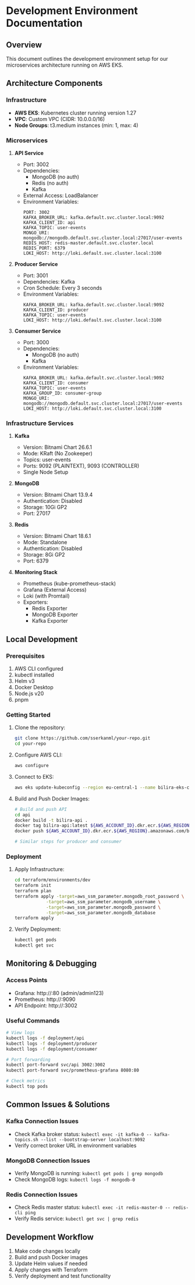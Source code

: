# Development Environment Documentation

## Overview
This document outlines the development environment setup for our microservices architecture running on AWS EKS.

## Architecture Components

### Infrastructure
- **AWS EKS**: Kubernetes cluster running version 1.27
- **VPC**: Custom VPC (CIDR: 10.0.0.0/16)
- **Node Groups**: t3.medium instances (min: 1, max: 4)

### Microservices
1. **API Service**
   - Port: 3002
   - Dependencies:
     - MongoDB (no auth)
     - Redis (no auth)
     - Kafka
   - External Access: LoadBalancer
   - Environment Variables:
     ```
     PORT: 3002
     KAFKA_BROKER_URL: kafka.default.svc.cluster.local:9092
     KAFKA_CLIENT_ID: api
     KAFKA_TOPIC: user-events
     MONGO_URI: mongodb://mongodb.default.svc.cluster.local:27017/user-events
     REDIS_HOST: redis-master.default.svc.cluster.local
     REDIS_PORT: 6379
     LOKI_HOST: http://loki.default.svc.cluster.local:3100
     ```

2. **Producer Service**
   - Port: 3001
   - Dependencies: Kafka
   - Cron Schedule: Every 3 seconds
   - Environment Variables:
     ```
     KAFKA_BROKER_URL: kafka.default.svc.cluster.local:9092
     KAFKA_CLIENT_ID: producer
     KAFKA_TOPIC: user-events
     LOKI_HOST: http://loki.default.svc.cluster.local:3100
     ```

3. **Consumer Service**
   - Port: 3000
   - Dependencies:
     - MongoDB (no auth)
     - Kafka
   - Environment Variables:
     ```
     KAFKA_BROKER_URL: kafka.default.svc.cluster.local:9092
     KAFKA_CLIENT_ID: consumer
     KAFKA_TOPIC: user-events
     KAFKA_GROUP_ID: consumer-group
     MONGO_URI: mongodb://mongodb.default.svc.cluster.local:27017/user-events
     LOKI_HOST: http://loki.default.svc.cluster.local:3100
     ```

### Infrastructure Services

1. **Kafka**
   - Version: Bitnami Chart 26.6.1
   - Mode: KRaft (No Zookeeper)
   - Topics: user-events
   - Ports: 9092 (PLAINTEXT), 9093 (CONTROLLER)
   - Single Node Setup

2. **MongoDB**
   - Version: Bitnami Chart 13.9.4
   - Authentication: Disabled
   - Storage: 10Gi GP2
   - Port: 27017

3. **Redis**
   - Version: Bitnami Chart 18.6.1
   - Mode: Standalone
   - Authentication: Disabled
   - Storage: 8Gi GP2
   - Port: 6379

4. **Monitoring Stack**
   - Prometheus (kube-prometheus-stack)
   - Grafana (External Access)
   - Loki (with Promtail)
   - Exporters:
     - Redis Exporter
     - MongoDB Exporter
     - Kafka Exporter

## Local Development

### Prerequisites
1. AWS CLI configured
2. kubectl installed
3. Helm v3
4. Docker Desktop
5. Node.js v20
6. pnpm

### Getting Started
1. Clone the repository:
   ```bash
   git clone https://github.com/sserkanml/your-repo.git
   cd your-repo
   ```

2. Configure AWS CLI:
   ```bash
   aws configure
   ```

3. Connect to EKS:
   ```bash
   aws eks update-kubeconfig --region eu-central-1 --name bilira-eks-cluster
   ```

4. Build and Push Docker Images:
   ```bash
   # Build and push API
   cd api
   docker build -t bilira-api .
   docker tag bilira-api:latest ${AWS_ACCOUNT_ID}.dkr.ecr.${AWS_REGION}.amazonaws.com/bilira-api:latest
   docker push ${AWS_ACCOUNT_ID}.dkr.ecr.${AWS_REGION}.amazonaws.com/bilira-api:latest

   # Similar steps for producer and consumer
   ```

### Deployment
1. Apply Infrastructure:
   ```bash
   cd terraform/environments/dev
   terraform init
   terraform plan
   terraform apply -target=aws_ssm_parameter.mongodb_root_password \
               -target=aws_ssm_parameter.mongodb_username \
               -target=aws_ssm_parameter.mongodb_password \
               -target=aws_ssm_parameter.mongodb_database
   terraform apply
   ```

2. Verify Deployment:
   ```bash
   kubectl get pods
   kubectl get svc
   ```

## Monitoring & Debugging

### Access Points
- Grafana: http://<grafana-lb>:80 (admin/admin123)
- Prometheus: http://<prometheus-lb>:9090
- API Endpoint: http://<api-lb>:3002

### Useful Commands
```bash
# View logs
kubectl logs -f deployment/api
kubectl logs -f deployment/producer
kubectl logs -f deployment/consumer

# Port forwarding
kubectl port-forward svc/api 3002:3002
kubectl port-forward svc/prometheus-grafana 8080:80

# Check metrics
kubectl top pods
```

## Common Issues & Solutions

### Kafka Connection Issues
- Check Kafka broker status: `kubectl exec -it kafka-0 -- kafka-topics.sh --list --bootstrap-server localhost:9092`
- Verify correct broker URL in environment variables

### MongoDB Connection Issues
- Verify MongoDB is running: `kubectl get pods | grep mongodb`
- Check MongoDB logs: `kubectl logs -f mongodb-0`

### Redis Connection Issues
- Check Redis master status: `kubectl exec -it redis-master-0 -- redis-cli ping`
- Verify Redis service: `kubectl get svc | grep redis`

## Development Workflow
1. Make code changes locally
2. Build and push Docker images
3. Update Helm values if needed
4. Apply changes with Terraform
5. Verify deployment and test functionality


